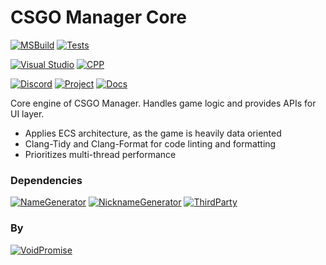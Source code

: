 # CSGO Manager Core
[![MSBuild](https://github.com/VoidPromise/csgo-manager-core/actions/workflows/msbuild.yml/badge.svg)](https://github.com/VoidPromise/csgo-manager-core/actions/workflows/msbuild.yml)
[![Tests](https://gist.githubusercontent.com/dasmig/0abf83c9dcaca28cf9755aa001cad063/raw/ca4b09ce15ffae0c1b22c131bbe42e9c24d9ca42/badge.svg)](https://github.com/VoidPromise/csgo-manager-core/actions/workflows/msbuild.yml)

[![Visual Studio](https://img.shields.io/badge/--6C33AF?logo=visual%20studio)](https://visualstudio.microsoft.com/)
[![CPP](https://img.shields.io/badge/C++-20-blue.svg?style=flat&logo=c%2B%2B&logoColor=blue)](https://en.cppreference.com/w/cpp/20)

[![Discord](https://img.shields.io/discord/1082487969509822515?color=blue&label=discord&logo=discord&logoColor=blue)](https://discord.gg/7kEHVhb5Ch)
[![Project](https://img.shields.io/badge/project-access-blue.svg?color=blue&logo=github&logoColor=blue)](https://github.com/orgs/VoidPromise/projects/1)
[![Docs](https://img.shields.io/badge/docs-read-blue.svg?style=flat&logo=readthedocs&logoColor=blue)](https://github.com/VoidPromise/docs)

Core engine of CSGO Manager. Handles game logic and provides APIs for UI layer.
- Applies ECS architecture, as the game is heavily data oriented
- Clang-Tidy and Clang-Format for code linting and formatting
- Prioritizes multi-thread performance

### Dependencies

[![NameGenerator](https://img.shields.io/badge/repos-name--generator-black.svg?style=flat&logo=github&logoColor=black)](https://github.com/VoidPromise/name-generator)
[![NicknameGenerator](https://img.shields.io/badge/repos-nickname--generator-black.svg?style=flat&logo=github&logoColor=black)](https://github.com/VoidPromise/nickname-generator)
[![ThirdParty](https://img.shields.io/badge/repos-third--party-black.svg?style=flat&logo=github&logoColor=black)](https://github.com/VoidPromise/third-party)

### By

[![VoidPromise](https://img.shields.io/badge/organization-Void%20Promise-black.svg?style=flat&logo=github&logoColor=black)](https://github.com/VoidPromise)
